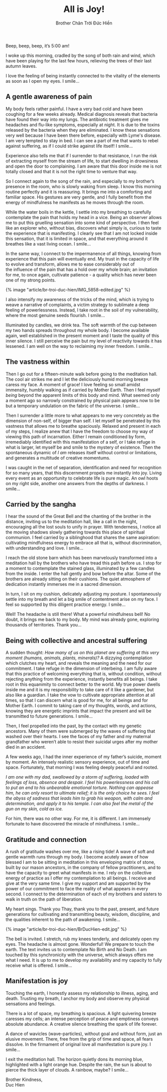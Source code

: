 ﻿---
title: All is Joy!
author: Brother Chân Trời Đức Hiền
---

Beep, beep, beep, it’s 5:00 am! 

I woke up this morning, cradled by the song of both rain and wind, which have been playing for the last few hours, relieving the trees of their last autumn leaves.

I love the feeling of being instantly connected to the vitality of the elements as soon as I open my eyes. I smile…

## A gentle awareness of pain

My body feels rather painful. I have a very bad cold and have been coughing for a few weeks already. Medical diagnosis reveals that bacteria have found their way into my lungs. The antibiotic treatment gives me headaches and flu-like symptoms, especially at night. It is due to the toxins released by the bacteria when they are eliminated. I know these sensations very well because I have been there before, especially with Lyme's disease. I am very tempted to stay in bed. I can see a part of me that wants to rebel against suffering, as if I could strike against life itself! I smile…

Experience also tells me that if I surrender to that resistance, I run the risk of extracting myself from the stream of life, to start dwelling in drowsiness and open the door to complaining. I am aware that this door inside me is not totally closed and that it is not the right time to venture that way.

So I connect again to the song of the rain, and especially to my brother’s presence in the room, who is slowly waking from sleep.  I know this morning routine perfectly and it is reassuring. It brings me into a comforting and familiar space. His gestures are very gentle, and I fully benefit from the energy of mindfulness he manifests as he moves through the room. 

While the water boils in the kettle, I settle into my breathing to carefully contemplate the pain that holds my head in a vice. Being an observer allows me to put this gruelling sensation into some kind of perspective. I then feel like an explorer who, without bias, discovers what simply is, curious to taste the experience that is manifesting. I clearly see that I am not locked inside this sensation, that it is limited in space, and that everything around it breathes like a vast living ocean. I smile…

In the same way, I connect to the impermanence of all things, knowing from experience that this pain will eventually end. My trust in the capacity of life to evolve and transform, allows me to ease considerably out of the influence of the pain that has a hold over my whole brain; an invitation for me, to once again, cultivate patience - a quality which has never been one of my strong points.

{% image "article/br-troi-duc-hien/IMG_5858-edited.jpg" %}

I also intensify my awareness of the tricks of the mind, which is trying to weave a narrative of complaints, a victim strategy to sublimate a deep feeling of powerlessness. Instead, I take root in the soil of my vulnerability, where the most genuine seeds flourish. I smile…

Illuminated by candles, we drink tea. The soft warmth of the cup between my two hands spreads throughout my whole body. I become available again, well established in the present moment and I taste the quality of this inner silence. I still perceive the pain but my level of reactivity towards it has lessened. I am well on the way to reclaiming my inner freedom. I smile… 

## The vastness within

Then I go out for a fifteen-minute walk before going to the meditation hall. The cool air strikes me and I let the deliciously humid morning breeze caress my face. A moment of grace! I love feeling so small amidst immensity, humbly walking as if carried by Mother Earth. Then I feel myself *being* beyond the apparent limits of this body and mind. What seemed only a moment ago so narrowly constrained by physical pain appears now to be but a temporary undulation on the fabric of the universe. I smile… 

Then I surrender a little more to what appears to me very concretely as the dimension of non-self, of bigger than self. I let myself be penetrated by this vastness that allows me to breathe spaciously.  Relaxed and present in each of my steps, I realize anew that I have the freedom to choose my way of viewing this path of incarnation. Either I remain conditioned by form, irremediably identified with this manifestation of a self, or I take refuge in what is larger, let myself be and smile to the mystery of existence. Then the spontaneous dynamic of *I am* releases itself without control or limitations, and generates a multitude of creative momentums.  

I was caught in the net of separation, identification and need for recognition for so many years, that this discernment propels me instantly into joy. Living every event as an opportunity to celebrate life is pure magic. An owl hoots on my right side, another one answers from the depths of darkness. I smile… 

## Carried by the sangha

I hear the sound of the Great Bell and the chanting of the brother in the distance, inviting us to the meditation hall, like a call in the night, encouraging all the lost souls to unify in prayer. With tenderness, I notice all the moving shadows slowly gathering towards this place of spiritual communion. I feel carried by a siblinghood that shares the same aspiration: cultivating mindfulness energy to embrace all that is, without discrimination, with understanding and love. I smile… 

I reach the old stone barn which has been marvelously transformed into a meditation hall by the brothers who have tread this path before us. I stop for a moment to contemplate the stained glass, illuminated by a few candles from the inside. I enter the hall gently and bow before the altar. Some of the brothers are already sitting on their cushions. The quiet atmosphere of dedication instantly immerses me in a sacred dimension.  

In turn, I sit on my cushion, delicately adjusting my posture. I spontaneously settle into my breath and let a big smile of contentment arise on my face. I feel so supported by this diligent practice energy. I smile… 

Well! The headache is still there! What a powerful mindfulness bell! No doubt, it brings me back to my body. My mind was already gone, exploring thousands of territories. Thank you…

## Being with collective and ancestral suffering

A sudden thought: *How many of us on this planet are suffering at this very moment (humans, animals, plants, minerals)?* A dizzying contemplation which clutches my heart, and reveals the meaning and the need for our commitment. I take refuge in the dimension of interbeing. I am fully aware that this practice of welcoming everything that is, without condition, without rejecting anything from the experience, instantly benefits all beings.  I take root in this equanimity to connect better to the world.  My true power dwells inside me and it is my responsibility to take care of it like a gardener, but also like a guardian. I take the vow to cultivate appropriate attention at all times, so that I can discern what is good for me, for all beings and for Mother Earth. I commit to taking care of my thoughts, words, and actions, knowing they are energetic imprints that impact the present and will be transmitted to future generations. I smile… 

Then, I feel propelled into the past, by the contact with my genetic ancestors. Many of them were submerged by the waves of suffering that washed over their hearts. I see the faces of my father and my maternal grandfather who weren’t able to resist their suicidal urges after my mother died in an accident.

A few weeks ago, I had the inner experience of my father’s suicide, moment by moment. An intensely realistic sensory experience, out of time and space. Fortunately, that morning I was feeling deeply peaceful and rooted.  

*I am one with my dad, swallowed by a storm of suffering, loaded with feelings of loss, absence and despair. I feel his powerlessness and his call to put an end to his unbearable emotional torture. Nothing can appease him, he can only resort to ultimate relief; it is the only choice he sees. I feel the abyss of sadness that leads him to grab his weapon, with calm and determination, and apply it to his temple. I can also feel the metal of the gun on my skin, cold as ice.*

For him, there was no other way. For me, it is different. I am immensely fortunate to have discovered the miracle of mindfulness. I smile… 

## Gratitude and connection

A rush of gratitude washes over me, like a rising tide! A wave of soft and gentle warmth runs through my body. I become acutely aware of how blessed I am to be sitting in meditation in this enveloping matrix of stone, built by our mason ancestors, in the company of fellow practitioners, and to have the capacity to greet what manifests in me. I rely on the collective energy of practice as I offer my contemplation to all beings. I receive and give at the very same time. I give my support and am supported by the power of our commitment to face the reality of what appears in every second. I connect to the determination of each of my brothers and sisters to walk in truth on the path of liberation. 

My heart sings. Thank you Thay, thank you to the past, present, and future generations for cultivating and transmitting beauty, wisdom, discipline, and the qualities inherent to the path of awakening. I smile…

{% image "article/br-troi-duc-hien/BrDucHien-edit.jpg" %}

The bell is invited. I stretch, rub my knees tenderly, and delicately open my eyes. The headache is almost gone. Wonderful! We prepare to touch the earth. The text invites us to contemplate No Birth and No Death. I am touched by this synchronicity with the universe, which always offers me what I need. It is up to me to develop my availability and my capacity to fully receive what is offered. I smile…

## Manifestation is joy

Touching the earth, I honestly assess my relationship to illness, aging, and death. Trusting my breath, I anchor my body and observe my physical sensations and feelings.

There is a lot of space, my breathing is spacious. A light quivering breeze caresses my cells; an intense perception of peace and emptiness conveys absolute abundance. A creative silence breathing the spark of life forever.

A dance of wavicles (wave-particles), without goal and without form, just an elusive movement. There, free from the grip of time and space, all fears dissolve. In the firmament of original love all manifestation is pure joy. I smile…

I exit the meditation hall. The horizon quietly dons its morning blue, highlighted with a light orange hue. Despite the rain, the sun is about to pierce the thick layer of clouds. A rainbow, maybe? I smile…

Brother Kindness,  
Duc Hien
